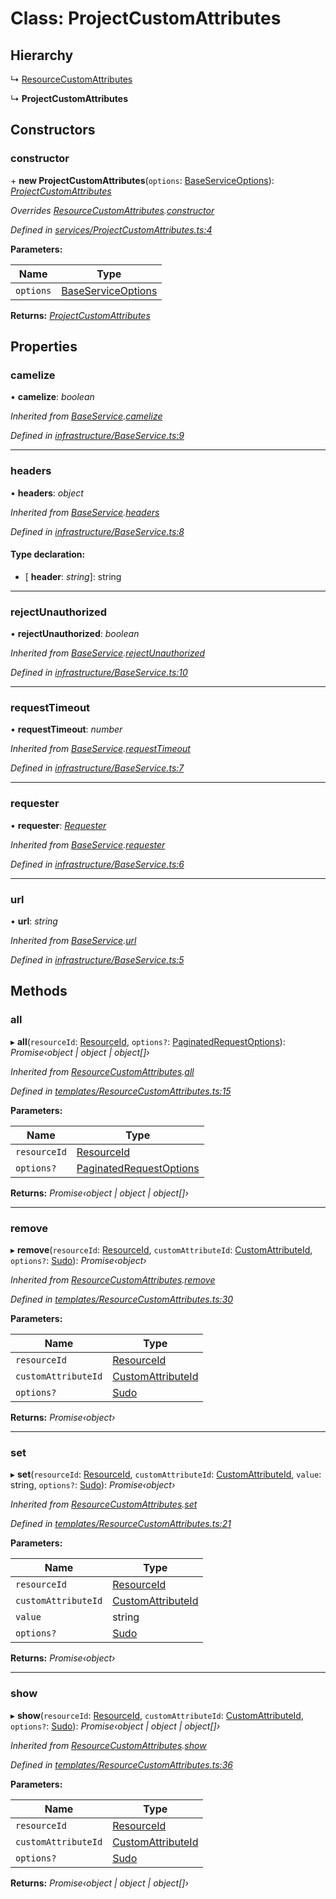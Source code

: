 # Class: ProjectCustomAttributes

## Hierarchy

  ↳ [ResourceCustomAttributes](_templates_resourcecustomattributes_.resourcecustomattributes.md)

  ↳ **ProjectCustomAttributes**

## Constructors

###  constructor

\+ **new ProjectCustomAttributes**(`options`: [BaseServiceOptions](../interfaces/_infrastructure_index_.baseserviceoptions.md)): *[ProjectCustomAttributes](_services_projectcustomattributes_.projectcustomattributes.md)*

*Overrides [ResourceCustomAttributes](_templates_resourcecustomattributes_.resourcecustomattributes.md).[constructor](_templates_resourcecustomattributes_.resourcecustomattributes.md#constructor)*

*Defined in [services/ProjectCustomAttributes.ts:4](https://github.com/arsdehnel/node-gitlab/blob/c2ee9bb/src/services/ProjectCustomAttributes.ts#L4)*

**Parameters:**

Name | Type |
------ | ------ |
`options` | [BaseServiceOptions](../interfaces/_infrastructure_index_.baseserviceoptions.md) |

**Returns:** *[ProjectCustomAttributes](_services_projectcustomattributes_.projectcustomattributes.md)*

## Properties

###  camelize

• **camelize**: *boolean*

*Inherited from [BaseService](_infrastructure_baseservice_.baseservice.md).[camelize](_infrastructure_baseservice_.baseservice.md#camelize)*

*Defined in [infrastructure/BaseService.ts:9](https://github.com/arsdehnel/node-gitlab/blob/c2ee9bb/src/infrastructure/BaseService.ts#L9)*

___

###  headers

• **headers**: *object*

*Inherited from [BaseService](_infrastructure_baseservice_.baseservice.md).[headers](_infrastructure_baseservice_.baseservice.md#headers)*

*Defined in [infrastructure/BaseService.ts:8](https://github.com/arsdehnel/node-gitlab/blob/c2ee9bb/src/infrastructure/BaseService.ts#L8)*

#### Type declaration:

* \[ **header**: *string*\]: string

___

###  rejectUnauthorized

• **rejectUnauthorized**: *boolean*

*Inherited from [BaseService](_infrastructure_baseservice_.baseservice.md).[rejectUnauthorized](_infrastructure_baseservice_.baseservice.md#rejectunauthorized)*

*Defined in [infrastructure/BaseService.ts:10](https://github.com/arsdehnel/node-gitlab/blob/c2ee9bb/src/infrastructure/BaseService.ts#L10)*

___

###  requestTimeout

• **requestTimeout**: *number*

*Inherited from [BaseService](_infrastructure_baseservice_.baseservice.md).[requestTimeout](_infrastructure_baseservice_.baseservice.md#requesttimeout)*

*Defined in [infrastructure/BaseService.ts:7](https://github.com/arsdehnel/node-gitlab/blob/c2ee9bb/src/infrastructure/BaseService.ts#L7)*

___

###  requester

• **requester**: *[Requester](../interfaces/_infrastructure_index_.requester.md)*

*Inherited from [BaseService](_infrastructure_baseservice_.baseservice.md).[requester](_infrastructure_baseservice_.baseservice.md#requester)*

*Defined in [infrastructure/BaseService.ts:6](https://github.com/arsdehnel/node-gitlab/blob/c2ee9bb/src/infrastructure/BaseService.ts#L6)*

___

###  url

• **url**: *string*

*Inherited from [BaseService](_infrastructure_baseservice_.baseservice.md).[url](_infrastructure_baseservice_.baseservice.md#url)*

*Defined in [infrastructure/BaseService.ts:5](https://github.com/arsdehnel/node-gitlab/blob/c2ee9bb/src/infrastructure/BaseService.ts#L5)*

## Methods

###  all

▸ **all**(`resourceId`: [ResourceId](../modules/_services_index_.md#resourceid), `options?`: [PaginatedRequestOptions](../interfaces/_infrastructure_index_.paginatedrequestoptions.md)): *Promise‹object | object | object[]›*

*Inherited from [ResourceCustomAttributes](_templates_resourcecustomattributes_.resourcecustomattributes.md).[all](_templates_resourcecustomattributes_.resourcecustomattributes.md#all)*

*Defined in [templates/ResourceCustomAttributes.ts:15](https://github.com/arsdehnel/node-gitlab/blob/c2ee9bb/src/templates/ResourceCustomAttributes.ts#L15)*

**Parameters:**

Name | Type |
------ | ------ |
`resourceId` | [ResourceId](../modules/_services_index_.md#resourceid) |
`options?` | [PaginatedRequestOptions](../interfaces/_infrastructure_index_.paginatedrequestoptions.md) |

**Returns:** *Promise‹object | object | object[]›*

___

###  remove

▸ **remove**(`resourceId`: [ResourceId](../modules/_services_index_.md#resourceid), `customAttributeId`: [CustomAttributeId](../modules/_services_index_.md#customattributeid), `options?`: [Sudo](../interfaces/_infrastructure_index_.sudo.md)): *Promise‹object›*

*Inherited from [ResourceCustomAttributes](_templates_resourcecustomattributes_.resourcecustomattributes.md).[remove](_templates_resourcecustomattributes_.resourcecustomattributes.md#remove)*

*Defined in [templates/ResourceCustomAttributes.ts:30](https://github.com/arsdehnel/node-gitlab/blob/c2ee9bb/src/templates/ResourceCustomAttributes.ts#L30)*

**Parameters:**

Name | Type |
------ | ------ |
`resourceId` | [ResourceId](../modules/_services_index_.md#resourceid) |
`customAttributeId` | [CustomAttributeId](../modules/_services_index_.md#customattributeid) |
`options?` | [Sudo](../interfaces/_infrastructure_index_.sudo.md) |

**Returns:** *Promise‹object›*

___

###  set

▸ **set**(`resourceId`: [ResourceId](../modules/_services_index_.md#resourceid), `customAttributeId`: [CustomAttributeId](../modules/_services_index_.md#customattributeid), `value`: string, `options?`: [Sudo](../interfaces/_infrastructure_index_.sudo.md)): *Promise‹object›*

*Inherited from [ResourceCustomAttributes](_templates_resourcecustomattributes_.resourcecustomattributes.md).[set](_templates_resourcecustomattributes_.resourcecustomattributes.md#set)*

*Defined in [templates/ResourceCustomAttributes.ts:21](https://github.com/arsdehnel/node-gitlab/blob/c2ee9bb/src/templates/ResourceCustomAttributes.ts#L21)*

**Parameters:**

Name | Type |
------ | ------ |
`resourceId` | [ResourceId](../modules/_services_index_.md#resourceid) |
`customAttributeId` | [CustomAttributeId](../modules/_services_index_.md#customattributeid) |
`value` | string |
`options?` | [Sudo](../interfaces/_infrastructure_index_.sudo.md) |

**Returns:** *Promise‹object›*

___

###  show

▸ **show**(`resourceId`: [ResourceId](../modules/_services_index_.md#resourceid), `customAttributeId`: [CustomAttributeId](../modules/_services_index_.md#customattributeid), `options?`: [Sudo](../interfaces/_infrastructure_index_.sudo.md)): *Promise‹object | object | object[]›*

*Inherited from [ResourceCustomAttributes](_templates_resourcecustomattributes_.resourcecustomattributes.md).[show](_templates_resourcecustomattributes_.resourcecustomattributes.md#show)*

*Defined in [templates/ResourceCustomAttributes.ts:36](https://github.com/arsdehnel/node-gitlab/blob/c2ee9bb/src/templates/ResourceCustomAttributes.ts#L36)*

**Parameters:**

Name | Type |
------ | ------ |
`resourceId` | [ResourceId](../modules/_services_index_.md#resourceid) |
`customAttributeId` | [CustomAttributeId](../modules/_services_index_.md#customattributeid) |
`options?` | [Sudo](../interfaces/_infrastructure_index_.sudo.md) |

**Returns:** *Promise‹object | object | object[]›*
